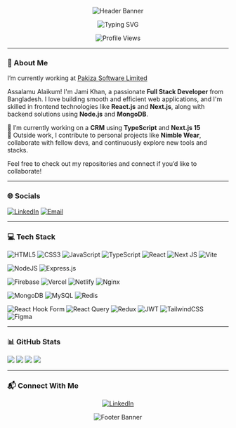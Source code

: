 <p align="center">
  <img 
    src="https://capsule-render.vercel.app/api?type=waving&color=dc2910&height=120&section=header&animation=fadeIn"
    alt="Header Banner"
/>
</p>

<p align="center">
  <img 
    src="https://readme-typing-svg.demolab.com?font=Fira+Code&weight=600&size=30&pause=1000&color=1A84F7&center=true&vCenter=true&width=850&lines=Hi+there+👋;I'm+Raihan+Jami+Khan;Full+Stack+Developer+from+Bangladesh"
    alt="Typing SVG"
  />
</p>

<p align="center">
  <img 
    src="https://komarev.com/ghpvc/?username=Rjk-Jami&label=Profile%20views&color=0e75b6&style=flat"
    alt="Profile Views"
/>
</p>

---

### 💫 About Me

I’m currently working at [Pakiza Software Limited](https://pakizasoftware.com/)

Assalamu Alaikum! I'm Jami Khan, a passionate **Full Stack Developer** from Bangladesh. I love building smooth and efficient web applications, and I'm skilled in frontend technologies like **React.js** and **Next.js**, along with backend solutions using **Node.js** and **MongoDB**.

📌 I’m currently working on a **CRM** using **TypeScript** and **Next.js 15**  
🎯 Outside work, I contribute to personal projects like **Nimble Wear**, collaborate with fellow devs, and continuously explore new tools and stacks.

Feel free to check out my repositories and connect if you’d like to collaborate!

---

### 🌐 Socials

[![LinkedIn](https://img.shields.io/badge/LinkedIn-%230077B5.svg?logo=linkedin&logoColor=white)](https://linkedin.com/in/raihanjamikhan)
[![Email](https://img.shields.io/badge/Email-D14836?logo=gmail&logoColor=white)](mailto:raihanjamikhan@gmail.com)

---

### 💻 Tech Stack

<!-- Frontend -->
![HTML5](https://img.shields.io/badge/html5-%23E34F26.svg?style=for-the-badge&logo=html5&logoColor=white)
![CSS3](https://img.shields.io/badge/css3-%231572B6.svg?style=for-the-badge&logo=css3&logoColor=white)
![JavaScript](https://img.shields.io/badge/javascript-%23323330.svg?style=for-the-badge&logo=javascript&logoColor=%23F7DF1E)
![TypeScript](https://img.shields.io/badge/typescript-%23007ACC.svg?style=for-the-badge&logo=typescript&logoColor=white)
![React](https://img.shields.io/badge/react-%2320232a.svg?style=for-the-badge&logo=react&logoColor=%2361DAFB)
![Next JS](https://img.shields.io/badge/Next-black?style=for-the-badge&logo=next.js&logoColor=white)
![Vite](https://img.shields.io/badge/vite-%23646CFF.svg?style=for-the-badge&logo=vite&logoColor=white)

<!-- Backend -->
![NodeJS](https://img.shields.io/badge/node.js-6DA55F?style=for-the-badge&logo=node.js&logoColor=white)
![Express.js](https://img.shields.io/badge/express.js-%23404d59.svg?style=for-the-badge&logo=express&logoColor=%2361DAFB)

<!-- DevOps & Deployment -->
![Firebase](https://img.shields.io/badge/firebase-a08021?style=for-the-badge&logo=firebase&logoColor=ffcd34)
![Vercel](https://img.shields.io/badge/vercel-%23000000.svg?style=for-the-badge&logo=vercel&logoColor=white)
![Netlify](https://img.shields.io/badge/netlify-%23000000.svg?style=for-the-badge&logo=netlify&logoColor=#00C7B7)
![Nginx](https://img.shields.io/badge/nginx-%23009639.svg?style=for-the-badge&logo=nginx&logoColor=white)

<!-- Database -->
![MongoDB](https://img.shields.io/badge/MongoDB-%234ea94b.svg?style=for-the-badge&logo=mongodb&logoColor=white)
![MySQL](https://img.shields.io/badge/mysql-4479A1.svg?style=for-the-badge&logo=mysql&logoColor=white)
![Redis](https://img.shields.io/badge/redis-%23DD0031.svg?style=for-the-badge&logo=redis&logoColor=white)

<!-- Tools -->
![React Hook Form](https://img.shields.io/badge/React%20Hook%20Form-%23EC5990.svg?style=for-the-badge&logo=reacthookform&logoColor=white)
![React Query](https://img.shields.io/badge/-React%20Query-FF4154?style=for-the-badge&logo=react%20query&logoColor=white)
![Redux](https://img.shields.io/badge/redux-%23593d88.svg?style=for-the-badge&logo=redux&logoColor=white)
![JWT](https://img.shields.io/badge/JWT-black?style=for-the-badge&logo=JSON%20web%20tokens)
![TailwindCSS](https://img.shields.io/badge/tailwindcss-%2338B2AC.svg?style=for-the-badge&logo=tailwind-css&logoColor=white)
![Figma](https://img.shields.io/badge/figma-%23F24E1E.svg?style=for-the-badge&logo=figma&logoColor=white)

---

### 📊 GitHub Stats

![](http://github-profile-summary-cards.vercel.app/api/cards/repos-per-language?username=Rjk-Jami&theme=github_dark)
![](http://github-profile-summary-cards.vercel.app/api/cards/stats?username=Rjk-Jami&theme=github_dark)
![](http://github-profile-summary-cards.vercel.app/api/cards/productive-time?username=Rjk-Jami&theme=github_dark&utcOffset=6)
![](http://github-profile-summary-cards.vercel.app/api/cards/profile-details?username=Rjk-Jami&theme=github_dark)

---

### 📬 Connect With Me

<p align="center">
  <a href="https://www.linkedin.com/in/raihanjamikhan/" target="_blank">
    <img src="https://img.shields.io/badge/LinkedIn-%230077B5.svg?&style=for-the-badge&logo=linkedin&logoColor=white" alt="LinkedIn"/>
  </a>
</p>

<p align="center">
  <img 
    src="https://capsule-render.vercel.app/api?type=waving&color=dc2910&height=120&section=footer"
    alt="Footer Banner"
/>
</p>

